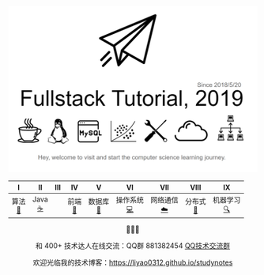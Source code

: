 ![full stack developer tutorial](imag/fullstack-tutorial-logo.png)

|            I            |          II           | III  |         IV         |          V          |          VI           |          VII          |        VIII         |           IX           |
| :---------------------: | :-------------------: | :--: | :----------------: | :-----------------: | :-------------------: | :-------------------: | :-----------------: | :--------------------: |
| 算法<br />[📝](#一数据结构与算法) | Java<br/>[☕️](#二java) |      | 前端<br />[🔗](#四前端) | 数据库<br/>[💾](#五数据库) | 操作系统<br/>[💻](#六操作系统) | 网络通信<br/>[☁️](#七网络通信) | 分布式<br/>[📃](#八分布式) | 机器学习<br/> [🔍](#九机器学习) |

<div align="center">  
    <p>
        📢📢📢
    </p>
    <p>
 		和 400+ 技术达人在线交流：QQ群 881382454
      <a href="notes/技术交流群.md">QQ技术交流群</a>
    </p>
  <p>
    欢迎光临我的技术博客：<a href="https://liyao0312.github.io/studynotes">https://liyao0312.github.io/studynotes</a>
  </p>

</div>  